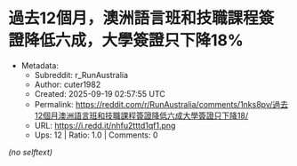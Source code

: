 # 過去12個月，澳洲語言班和技職課程簽證降低六成，大學簽證只下降18%

- Metadata:
  - Subreddit: r_RunAustralia
  - Author: cuter1982
  - Created: 2025-09-19 02:57:55 UTC
  - Permalink: https://reddit.com/r/RunAustralia/comments/1nks8pv/過去12個月澳洲語言班和技職課程簽證降低六成大學簽證只下降18/
  - URL: https://i.redd.it/nhfu2tttd1qf1.png
  - Ups: 12 | Ratio: 1.0 | Comments: 0

_(no selftext)_

